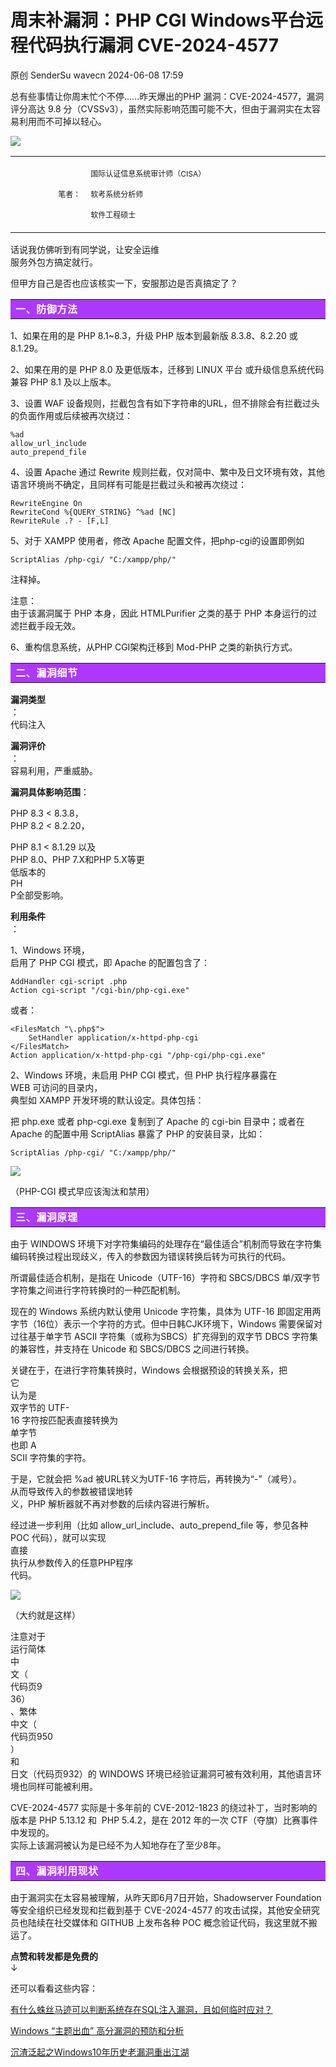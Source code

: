 #  周末补漏洞：PHP CGI Windows平台远程代码执行漏洞 CVE-2024-4577   
原创 SenderSu  wavecn   2024-06-08 17:59  
  
总有些事情让你周末忙个不停......昨天爆出的PHP 漏洞：CVE-2024-4577，漏洞评分高达 9.8 分（CVSSv3），虽然实际影响范围可能不大，但由于漏洞实在太容易利用而不可掉以轻心。  
  
![](https://mmbiz.qpic.cn/sz_mmbiz_jpg/HSHUiabvXVfMd3Ib4EELZ1Wu9EyyV9xFyImZvsw5wzMkxRsPQNzCLu61MFqRku74ZXia9FibwlTCDBLKMyBuaS0fg/640?wx_fmt=jpeg&from=appmsg "")  
<table><tbody style="outline: 0px;visibility: visible;"><tr style="outline: 0px;visibility: visible;"><td valign="middle" align="right" width="124" style="border-color: rgb(255, 255, 255);outline: 0px;word-break: break-all;hyphens: auto;visibility: visible;"><span style="font-size: 12px;">笔者：</span></td><td valign="middle" align="left" width="453" style="border-color: rgb(255, 255, 255);outline: 0px;word-break: break-all;hyphens: auto;visibility: visible;"><p><span style="font-size: 12px;">国际认证信息系统审计师（CISA）</span></p><p><span style="font-size: 12px;">软考系统分析师</span></p><p><span style="font-size: 12px;">软件工程硕士</span></p></td></tr></tbody></table>  
  
话说我仿佛听到有同学说，让安全运维  
服务外包方搞定就行。  
  
  
但甲方自己是否也应该核实一下，安服那边是否真搞定了？  
  
<table><tbody><tr><td valign="top" width="577" style="border-color: rgb(255, 255, 255);word-break: break-all;background-color: rgb(172, 57, 255);"><span style="color: rgb(255, 255, 255);"><strong><span style="letter-spacing: 0.578px;text-wrap: wrap;">一、防御方法</span></strong></span></td></tr></tbody></table>  
  
1、如果在用的是 PHP 8.1~8.3，升级 PHP 版本到最新版 8.3.8、8.2.20 或 8.1.29。  
  
2、如果在用的是 PHP 8.0 及更低版本，迁移到 LINUX 平台 或升级信息系统代码兼容 PHP 8.1 及以上版本。  
  
3、设置 WAF 设备规则，拦截包含有如下字符串的URL，但不排除会有拦截过头的负面作用或后续被再次绕过：  
  
```
%ad
allow_url_include
auto_prepend_file
```  
  
  
4、设置 Apache 通过 Rewrite 规则拦截，仅对简中、繁中及日文环境有效，其他语言环境尚不确定，且同样有可能是拦截过头和被再次绕过：  
  
```
RewriteEngine On
RewriteCond %{QUERY_STRING} ^%ad [NC]
RewriteRule .? - [F,L]

```  
  
  
5、对于 XAMPP 使用者，修改 Apache 配置文件，把php-cgi的设置即例如  
  
```
ScriptAlias /php-cgi/ "C:/xampp/php/" 

```  
  
  
注释掉。   
  
注意：  
由于该漏洞属于 PHP 本身，因此 HTMLPurifier 之类的基于 PHP 本身运行的过滤拦截手段无效。  
  
6、重构信息系统，从PHP CGI架构迁移到 Mod-PHP 之类的新执行方式。  
<table><tbody><tr><td valign="top" width="577" style="border-color: rgb(255, 255, 255);word-break: break-all;background-color: rgb(172, 57, 255);"><span style="color: rgb(255, 255, 255);"><strong><span style="letter-spacing: 0.578px;text-wrap: wrap;">二、漏洞细节</span></strong></span></td></tr></tbody></table>  
  
**漏洞类型**  
：  
代码注入  
  
**漏洞评价**  
：  
容易利用，严重威胁。  
  
**漏洞具体影响范围**：  
  
PHP 8.3 < 8.3.8，  
PHP 8.2 < 8.2.20，  
  
PHP 8.1 < 8.1.29 以及   
PHP 8.0、PHP 7.X和PHP 5.X等更  
低版本的  
PH  
P全部受影响。  
  
**利用条件**  
：  
  
1、Windows 环境，  
启用了 PHP CGI 模式，即 Apache 的配置包含了：  
  
```
AddHandler cgi-script .php
Action cgi-script "/cgi-bin/php-cgi.exe"

```  
  
  
或者：  
  
```
<FilesMatch "\.php$">
    SetHandler application/x-httpd-php-cgi
</FilesMatch>
Action application/x-httpd-php-cgi "/php-cgi/php-cgi.exe"

```  
  
  
2、Windows 环境，未启用 PHP CGI 模式，但 PHP 执行程序暴露在   
WEB 可访问的目录内，  
典型如 XAMPP 开发环境的默认设定。具体包括：  
  
把 php.exe 或者 php-cgi.exe 复制到了 Apache 的 cgi-bin 目录中；或者在 Apache 的配置中用 ScriptAlias 暴露了 PHP 的安装目录，比如：  
  
```
ScriptAlias /php-cgi/ "C:/xampp/php/"

```  
  
  
![](https://mmbiz.qpic.cn/sz_mmbiz_jpg/HSHUiabvXVfMd3Ib4EELZ1Wu9EyyV9xFyM3Eic2VqrHw4UwujiaZAHO53Lw55kEsQoYI4yxUNPHjWo3fsswpumHAQ/640?wx_fmt=jpeg&from=appmsg "")  
  
（PHP-CGI 模式早应该淘汰和禁用）  
<table><tbody><tr><td valign="top" width="577" style="border-color: rgb(255, 255, 255);word-break: break-all;background-color: rgb(172, 57, 255);"><span style="color: rgb(255, 255, 255);"><strong><span style="letter-spacing: 0.578px;text-wrap: wrap;">三、漏洞原理</span></strong></span></td></tr></tbody></table>  
  
由于 WINDOWS 环境下对字符集编码的处理存在“最佳适合”机制而导致在字符集编码转换过程出现歧义，传入的参数因为错误转换后转为可执行的代码。  
  
所谓最佳适合机制，是指在 Unicode（UTF-16）字符和 SBCS/DBCS 单/双字节字符集之间进行字符转换时的一种匹配机制。  
  
现在的 Windows 系统内默认使用 Unicode 字符集，具体为 UTF-16 即固定用两字节（16位）表示一个字符的方式。但中日韩CJK环境下，Windows 需要保留对过往基于单字节 ASCII 字符集（或称为SBCS）扩充得到的双字节 DBCS 字符集的兼容性，并支持在 Unicode 和 SBCS/DBCS 之间进行转换。  
  
关键在于，在进行字符集转换时，Windows 会根据预设的转换关系，把  
它  
认为是  
双字节的 UTF-  
16 字符按匹配表直接转换为  
单字节  
也即 A  
SCII 字符集的字符。  
  
于是，它就会把 %ad 被URL转义为UTF-16 字符后，再转换为“-”（减号）。  
从而导致传入的参数被错误地转  
义，PHP 解析器就不再对参数的后续内容进行解析。  
  
经过进一步利用（比如 allow_url_include、auto_prepend_file 等，参见各种 POC 代码），就可以实现  
直接  
执行从参数传入的任意PHP程序  
代码。  
  
![](https://mmbiz.qpic.cn/sz_mmbiz_jpg/HSHUiabvXVfMd3Ib4EELZ1Wu9EyyV9xFykY6kHHgibjOZStibNtRCgMZicAEQLoEHLr9CWwVibyVYC98geeF8DicHlgQ/640?wx_fmt=jpeg&from=appmsg "")  
  
（大约就是这样）  
  
注意对于  
运行简体  
中  
文（  
代码页9  
36）  
、繁体  
中文（  
代码页950  
）  
和  
日文（代码页932）的 WINDOWS 环境已经验证漏洞可被有效利用，其他语言环境也同样可能被利用。  
  
CVE-2024-4577 实际是十多年前的 CVE-2012-1823 的绕过补丁，当时影响的版本是 PHP 5.13.12 和  PHP 5.4.2，是在 2012 年的一次 CTF（夺旗）比赛事件中发现的。  
实际上该漏洞被认为是已经不为人知地存在了至少8年。  
<table><tbody><tr><td valign="top" width="577" style="border-color: rgb(255, 255, 255);word-break: break-all;background-color: rgb(172, 57, 255);"><span style="color: rgb(255, 255, 255);"><strong><span style="letter-spacing: 0.578px;text-wrap: wrap;">四、漏洞利用现状</span></strong></span></td></tr></tbody></table>  
  
由于漏洞实在太容易被理解，从昨天即6月7日开始，Shadowserver Foundation 等安全组织已经发现和拦截到基于 CVE-2024-4577 的攻击试探，其他安全研究员也陆续在社交媒体和 GITHUB 上发布各种 POC 概念验证代码，我这里就不搬运了。  
  
**点赞和转发都是免费的**  
↓   
  
  
  
  
  
还可以看看这些内容：  
  
[有什么蛛丝马迹可以判断系统存在SQL注入漏洞，且如何临时应对？](http://mp.weixin.qq.com/s?__biz=Mzg4Njc0Mjc3NQ==&mid=2247485995&idx=1&sn=f27c3739b9f261d06642bcea8b9e5c27&chksm=cf9441b3f8e3c8a5ddde56ed74c051cd2ca5f5128c3d04500c1caa33a91043e65f34374fceec&scene=21#wechat_redirect)  
  
  
[Windows “主题出血” 高分漏洞的预防和分析](http://mp.weixin.qq.com/s?__biz=Mzg4Njc0Mjc3NQ==&mid=2247485679&idx=1&sn=ffa4ad724c0c6e7f18a312ce26794a55&chksm=cf944377f8e3ca61a9c9ea17aa357c7b4286c9595b6fa5c2c67c4df569284da6e196a7eb0af7&scene=21#wechat_redirect)  
  
  
[沉渣泛起之Windows10年历史老漏洞重出江湖](http://mp.weixin.qq.com/s?__biz=Mzg4Njc0Mjc3NQ==&mid=2247485391&idx=1&sn=ce23832716bd02699609ff7cfb23aa24&chksm=cf944c57f8e3c541e16b27d50b3bf87ab35865452899ac9bb5a5f3bdb90f4731367286bf1a70&scene=21#wechat_redirect)  
  
  
